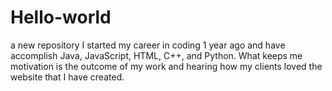 # Hello-world
a new repository 
I started my career in coding 1 year ago and have accomplish Java, JavaScript, HTML, C++, and Python. What keeps me motivation is the outcome of my work and hearing how my clients loved the website that I have created.   
